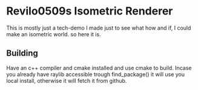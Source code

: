 # Revilo0509s Isometric Renderer

This is mostly just a tech-demo I made just to see what how and if, I could make an isometric world. so here it is.

## Building
Have an c++ compiler and cmake installed and use cmake to build. Incase you already have raylib accessible trough find_package() it will use you local install, otherwise it will fetch it from github.
